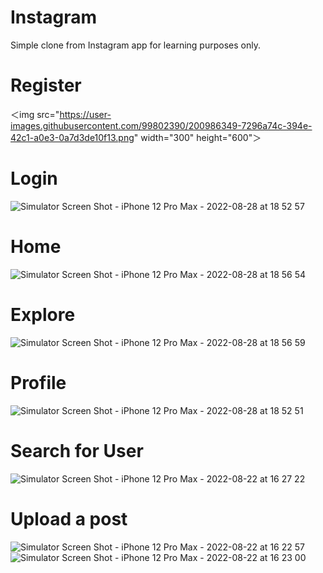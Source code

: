 # Instagram
Simple clone from Instagram app for learning purposes only.

# Register
＜img src="https://user-images.githubusercontent.com/99802390/200986349-7296a74c-394e-42c1-a0e3-0a7d3de10f13.png" width="300" height="600"＞
# Login 
![Simulator Screen Shot - iPhone 12 Pro Max - 2022-08-28 at 18 52 57](https://user-images.githubusercontent.com/99802390/200985566-9e8afe68-5d89-4a37-9c3a-644be1cf8d48.png)

# Home
![Simulator Screen Shot - iPhone 12 Pro Max - 2022-08-28 at 18 56 54](https://user-images.githubusercontent.com/99802390/200984689-5deeb625-3b30-461e-baa4-7bd06e8e367c.png)

# Explore
![Simulator Screen Shot - iPhone 12 Pro Max - 2022-08-28 at 18 56 59](https://user-images.githubusercontent.com/99802390/200984906-53fc01c1-29ca-43c7-9e5e-b4941ba5e133.png)

# Profile
![Simulator Screen Shot - iPhone 12 Pro Max - 2022-08-28 at 18 52 51](https://user-images.githubusercontent.com/99802390/200986632-690def2a-130d-4f2a-8433-9f304a142eda.png)

# Search for User
![Simulator Screen Shot - iPhone 12 Pro Max - 2022-08-22 at 16 27 22](https://user-images.githubusercontent.com/99802390/200987050-47827811-bc2f-47e3-b28c-f311a81583ba.png)

# Upload a post

![Simulator Screen Shot - iPhone 12 Pro Max - 2022-08-22 at 16 22 57](https://user-images.githubusercontent.com/99802390/200987169-996b3996-93c8-4c33-ab34-73b6d8ed6b14.png)
![Simulator Screen Shot - iPhone 12 Pro Max - 2022-08-22 at 16 23 00](https://user-images.githubusercontent.com/99802390/200987195-5aa5091b-3908-4832-9a36-e2e15d32f203.png)

